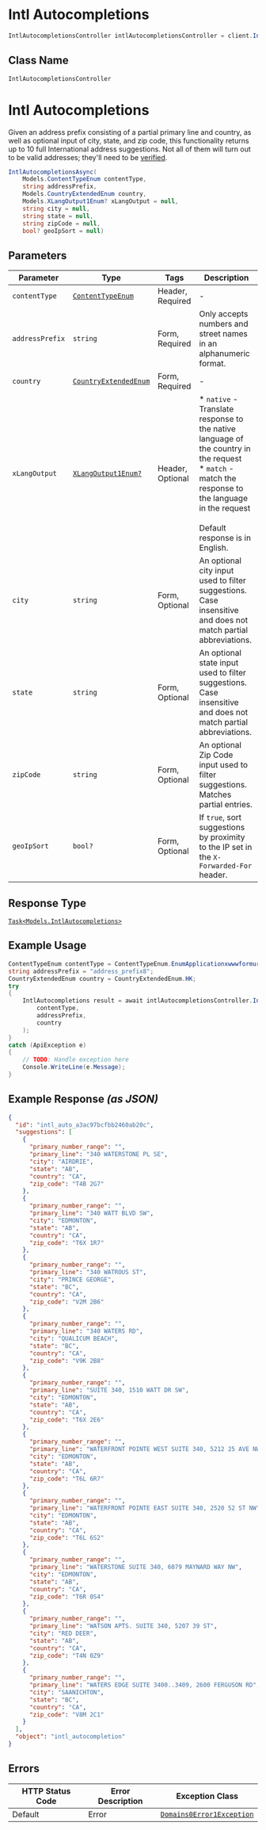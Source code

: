 # Intl Autocompletions

```csharp
IntlAutocompletionsController intlAutocompletionsController = client.IntlAutocompletionsController;
```

## Class Name

`IntlAutocompletionsController`


# Intl Autocompletions

Given an address prefix consisting of a partial primary line and country, as well as optional input of city, state, and zip code, this functionality returns up to 10 full International address suggestions. Not all of them will turn out to be valid addresses; they'll need to be [verified](#operation/intl_verification).

```csharp
IntlAutocompletionsAsync(
    Models.ContentTypeEnum contentType,
    string addressPrefix,
    Models.CountryExtendedEnum country,
    Models.XLangOutput1Enum? xLangOutput = null,
    string city = null,
    string state = null,
    string zipCode = null,
    bool? geoIpSort = null)
```

## Parameters

| Parameter | Type | Tags | Description |
|  --- | --- | --- | --- |
| `contentType` | [`ContentTypeEnum`](../../doc/models/content-type-enum.md) | Header, Required | - |
| `addressPrefix` | `string` | Form, Required | Only accepts numbers and street names in an alphanumeric format. |
| `country` | [`CountryExtendedEnum`](../../doc/models/country-extended-enum.md) | Form, Required | - |
| `xLangOutput` | [`XLangOutput1Enum?`](../../doc/models/x-lang-output-1-enum.md) | Header, Optional | * `native` - Translate response to the native language of the country in the request<br>* `match` - match the response to the language in the request<br><br>Default response is in English. |
| `city` | `string` | Form, Optional | An optional city input used to filter suggestions. Case insensitive and does not match partial abbreviations. |
| `state` | `string` | Form, Optional | An optional state input used to filter suggestions. Case insensitive and does not match partial abbreviations. |
| `zipCode` | `string` | Form, Optional | An optional Zip Code input used to filter suggestions. Matches partial entries. |
| `geoIpSort` | `bool?` | Form, Optional | If `true`, sort suggestions by proximity to the IP set in the `X-Forwarded-For` header. |

## Response Type

[`Task<Models.IntlAutocompletions>`](../../doc/models/intl-autocompletions.md)

## Example Usage

```csharp
ContentTypeEnum contentType = ContentTypeEnum.EnumApplicationxwwwformurlencoded;
string addressPrefix = "address_prefix8";
CountryExtendedEnum country = CountryExtendedEnum.HK;
try
{
    IntlAutocompletions result = await intlAutocompletionsController.IntlAutocompletionsAsync(
        contentType,
        addressPrefix,
        country
    );
}
catch (ApiException e)
{
    // TODO: Handle exception here
    Console.WriteLine(e.Message);
}
```

## Example Response *(as JSON)*

```json
{
  "id": "intl_auto_a3ac97bcfbb2460ab20c",
  "suggestions": [
    {
      "primary_number_range": "",
      "primary_line": "340 WATERSTONE PL SE",
      "city": "AIRDRIE",
      "state": "AB",
      "country": "CA",
      "zip_code": "T4B 2G7"
    },
    {
      "primary_number_range": "",
      "primary_line": "340 WATT BLVD SW",
      "city": "EDMONTON",
      "state": "AB",
      "country": "CA",
      "zip_code": "T6X 1R7"
    },
    {
      "primary_number_range": "",
      "primary_line": "340 WATROUS ST",
      "city": "PRINCE GEORGE",
      "state": "BC",
      "country": "CA",
      "zip_code": "V2M 2B6"
    },
    {
      "primary_number_range": "",
      "primary_line": "340 WATERS RD",
      "city": "QUALICUM BEACH",
      "state": "BC",
      "country": "CA",
      "zip_code": "V9K 2B8"
    },
    {
      "primary_number_range": "",
      "primary_line": "SUITE 340, 1510 WATT DR SW",
      "city": "EDMONTON",
      "state": "AB",
      "country": "CA",
      "zip_code": "T6X 2E6"
    },
    {
      "primary_number_range": "",
      "primary_line": "WATERFRONT POINTE WEST SUITE 340, 5212 25 AVE NW",
      "city": "EDMONTON",
      "state": "AB",
      "country": "CA",
      "zip_code": "T6L 6R7"
    },
    {
      "primary_number_range": "",
      "primary_line": "WATERFRONT POINTE EAST SUITE 340, 2520 52 ST NW",
      "city": "EDMONTON",
      "state": "AB",
      "country": "CA",
      "zip_code": "T6L 6S2"
    },
    {
      "primary_number_range": "",
      "primary_line": "WATERSTONE SUITE 340, 6079 MAYNARD WAY NW",
      "city": "EDMONTON",
      "state": "AB",
      "country": "CA",
      "zip_code": "T6R 0S4"
    },
    {
      "primary_number_range": "",
      "primary_line": "WATSON APTS. SUITE 340, 5207 39 ST",
      "city": "RED DEER",
      "state": "AB",
      "country": "CA",
      "zip_code": "T4N 0Z9"
    },
    {
      "primary_number_range": "",
      "primary_line": "WATERS EDGE SUITE 3400..3409, 2600 FERGUSON RD",
      "city": "SAANICHTON",
      "state": "BC",
      "country": "CA",
      "zip_code": "V8M 2C1"
    }
  ],
  "object": "intl_autocompletion"
}
```

## Errors

| HTTP Status Code | Error Description | Exception Class |
|  --- | --- | --- |
| Default | Error | [`Domains0Error1Exception`](../../doc/models/domains-0-error-1-exception.md) |

